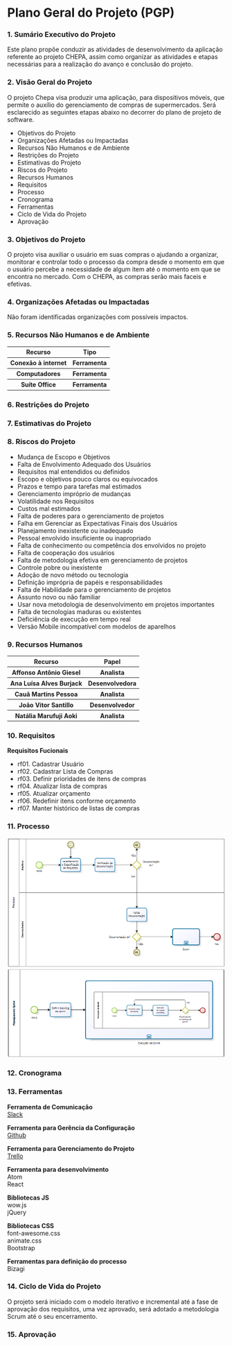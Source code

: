 # Plano Geral do Projeto (PGP)

### 1. Sumário Executivo do Projeto
Este plano propõe conduzir as atividades de desenvolvimento da aplicação referente ao projeto CHEPA, assim como organizar as atividades e etapas necessárias para a realização do avanço e conclusão do projeto.

### 2. Visão Geral do Projeto
O projeto Chepa visa produzir uma aplicação, para dispositivos móveis, que permite o auxílio do gerenciamento de compras de supermercados.
Será esclarecido as seguintes etapas abaixo no decorrer do plano de projeto de software.

* Objetivos do Projeto
* Organizações Afetadas ou Impactadas
* Recursos Não Humanos e de Ambiente
* Restrições do Projeto
* Estimativas do Projeto
* Riscos do Projeto
* Recursos Humanos
* Requisitos
* Processo  
* Cronograma
* Ferramentas
* Ciclo de Vida do Projeto
* Aprovação

### 3. Objetivos do Projeto
O projeto visa auxiliar o usuário em suas compras o ajudando a organizar, monitorar e controlar todo o processo da compra desde o momento em que o usuário percebe a necessidade de algum item até o momento em que se encontra no mercado. Com o CHEPA, as compras serão mais faceis e efetivas.

### 4. Organizações Afetadas ou Impactadas
Não foram identificadas organizações com possíveis impactos.

### 5. Recursos Não Humanos e de Ambiente

<table>
  <tr>
    <th>Recurso</th>
    <th>Tipo</th> 
  </tr>
  <tr>
    <th>Conexão à internet</th>
    <th>Ferramenta</th> 
  </tr>
  <tr>
    <th>Computadores</th>
    <th>Ferramenta</th> 
  </tr>
  <tr>
    <th>Suíte Office</th>
    <th>Ferramenta</th> 
  </tr>
</table>

### 6. Restrições do Projeto

### 7. Estimativas do Projeto

### 8. Riscos do Projeto
* Mudança de Escopo e Objetivos
* Falta de Envolvimento Adequado dos Usuários
* Requisitos mal entendidos ou definidos
* Escopo e objetivos pouco claros ou equivocados
* Prazos e tempo para tarefas mal estimados
* Gerenciamento impróprio de mudanças
* Volatilidade nos Requisitos
* Custos mal estimados
* Falta de poderes para o gerenciamento de projetos
* Falha em Gerenciar as Expectativas Finais dos Usuários
* Planejamento inexistente ou inadequado
* Pessoal envolvido insuficiente ou inapropriado
* Falta de conhecimento ou competência dos envolvidos no projeto
* Falta de cooperação dos usuários
* Falta de metodologia efetiva em gerenciamento de projetos
* Controle pobre ou inexistente
* Adoção de novo método ou tecnologia
* Definição imprópria de papéis e responsabilidades
* Falta de Habilidade para o gerenciamento de projetos
* Assunto novo ou não familiar
* Usar nova metodologia de desenvolvimento em projetos importantes
* Falta de tecnologias maduras ou existentes
* Deficiência de execução em tempo real
* Versão Mobile incompatível com modelos de aparelhos

### 9. Recursos Humanos 
<table>
  <tr>
    <th>Recurso</th>
    <th>Papel</th> 
  </tr>
  <tr>
    <th>Affonso Antônio Giesel</th>
    <th>Analista</th> 
  </tr>
  <tr>
    <th>Ana Luísa Alves Burjack</th>
    <th>Desenvolvedora</th> 
  </tr>
  <tr>
    <th>Cauã Martins Pessoa</th>
    <th>Analista</th> 
  </tr>
  <tr>
    <th>João Vitor Santillo</th>
    <th>Desenvolvedor</th> 
  </tr>
  <tr>
    <th>Natália Marufuji Aoki</th>
    <th>Analista</th> 
  </tr>
</table>

### 10. Requisitos  
**Requisitos Fucionais**
* rf01. Cadastrar Usuário  
* rf02. Cadastrar Lista de Compras
* rf03. Definir prioridades de itens de compras  
* rf04. Atualizar lista de compras
* rf05. Atualizar orçamento  
* rf06. Redefinir itens conforme orçamento  
* rf07. Manter histórico de listas de compras

### 11. Processo  
![Page](https://github.com/Caua539/chepa/blob/master/docs/img/Processo.PNG)
![Page](https://github.com/Caua539/chepa/blob/master/docs/img/PlanejamentoSprint.PNG)

### 12. Cronograma

### 13. Ferramentas
**Ferramenta de Comunicação**   
[Slack](https://trabalhoses20172.slack.com/)    

**Ferramenta para Gerência da Configuração**    
[Github](https://github.com/Caua539/chepa)  

**Ferramenta para Gerenciamento do Projeto**  
[Trello](https://trello.com/b/b9pFj8Gq)  

**Ferramenta para desenvolvimento**  
Atom  
React  

**Bibliotecas JS**  
wow.js  
jQuery  

**Bibliotecas CSS**  
font-awesome.css  
animate.css  
Bootstrap  

**Ferramentas para definição do processo**  
Bizagi  
  
### 14. Ciclo de Vida do Projeto
O projeto será iniciado com o modelo iterativo e incremental até a fase de aprovação dos requisitos, uma vez aprovado, será adotado a metodologia Scrum até o seu encerramento.

### 15. Aprovação
